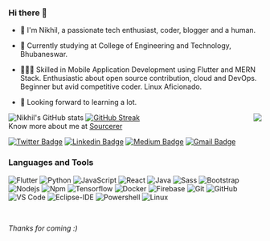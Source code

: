 ### Hi there 👋

- 👋 I'm Nikhil, a passionate tech enthusiast, coder, blogger and a human.

- 🔭 Currently studying at College of Engineering and Technology, Bhubaneswar.

- 👨🏽‍💻 Skilled in Mobile Application Development using Flutter and MERN Stack. Enthusiastic about open source contribution, cloud and DevOps. Beginner but avid competitive coder. Linux Aficionado.  

- 🌱 Looking forward to learning a lot.



![Nikhil's GitHub stats](https://github-readme-stats.vercel.app/api?username=nerdynikhil&show_icons=true&theme=dark)
[![GitHub Streak](https://github-readme-streak-stats.herokuapp.com/?user=nerdynikhil&theme=dark)](https://github.com/DenverCoder1/github-readme-streak-stats)
<img align="right" src="http://estruyf-github.azurewebsites.net/api/VisitorHit?user=nerdynikhil&repo=Bgstatic&countColorcountColor&countColor=%237B1E7B"/>
<br>
Know more about me at [Sourcerer](https://sourcerer.io/nerdynikhil)

[![Twitter Badge](https://img.shields.io/badge/-@nerdynikhil-1ca0f1?style=flat-square&labelColor=1ca0f1&logo=twitter&logoColor=white&link=https://twitter.com/nerdynikhil)](https://twitter.com/nklmarch17) [![Linkedin Badge](https://img.shields.io/badge/-nerdynikhil-blue?style=flat-square&logo=Linkedin&logoColor=white&link=https://www.linkedin.com/in/nerdynikhil/)](https://www.linkedin.com/in/nerdynikhil/) [![Medium Badge](https://img.shields.io/badge/-@nerdynikhil-03a57a?style=flat-square&labelColor=000000&logo=Medium&link=https://medium.com/@nerdynikhil/)](https://medium.com/@nerdynikhil)
[![Gmail Badge](https://img.shields.io/badge/-nklmarch17@gmail.com-c14438?style=flat-square&logo=Gmail&logoColor=white&link=mailto:nklmarch17@gmail.com)](mailto:nklmarch17@gmail.com)


### Languages and Tools
![Flutter](http://img.shields.io/badge/-Flutter-3776AB?style=flat-square&logo=flutter&logoColor=ffffff)
![Python](http://img.shields.io/badge/-Python-3776AB?style=flat-square&logo=python&logoColor=ffffff)
![JavaScript](https://img.shields.io/badge/-JavaScript-%23F7DF1C?style=flat-square&logo=javascript&logoColor=000000&labelColor=%23F7DF1C&color=%23FFCE5A)
![React](https://img.shields.io/badge/-React-61DAFB?style=flat-square&logo=react&logoColor=ffffff)
![Java](http://img.shields.io/badge/-Java-5B4638?style=flat-square&logo=java&logoColor=ffffff)
![Sass](https://img.shields.io/badge/-SASS-%23CC6699?style=flat-square&logo=sass&logoColor=ffffff)
![Bootstrap](https://img.shields.io/badge/-Bootstrap-563D7C?style=flat-square&logo=Bootstrap)
![Nodejs](https://img.shields.io/badge/-NodeJS-339933?style=flat-square&logo=Node.js&logoColor=ffffff)
![Npm](https://img.shields.io/badge/-npm-CB3837?style=flat-square&logo=npm)
![Tensorflow](https://img.shields.io/badge/-Tensorflow-FFCA28?style=flat-square&logo=tensorflow&logoColor=ffffff)
![Docker](http://img.shields.io/badge/-Docker-007ACC?style=flat-square&logo=docker&logoColor=ffffff)
![Firebase](https://img.shields.io/badge/-Firebase-FFCA28?style=flat-square&logo=firebase&logoColor=ffffff)
![Git](https://img.shields.io/badge/-Git-%23F05032?style=flat-square&logo=git&logoColor=%23ffffff)
![GitHub](https://img.shields.io/badge/-GitHub-181717?style=flat-square&logo=github)
![VS Code](http://img.shields.io/badge/-VS%20Code-007ACC?style=flat-square&logo=visual-studio-code&logoColor=ffffff)
![Eclipse-IDE](http://img.shields.io/badge/-Eclipse-2C2255?style=flat-square&logo=eclipse&logoColor=ffffff)
![Powershell](http://img.shields.io/badge/-Powershell-5391FE?style=flat-square&logo=powershell&logoColor=ffffff)
![Linux](http://img.shields.io/badge/-Linux-0078D6?style=flat-square&logo=linux&logoColor=ffffff)

<br/>

*Thanks for coming :)*
